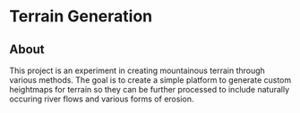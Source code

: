# Terrain Generation

## About

This project is an experiment in creating mountainous terrain through various methods. The goal is to create a simple platform to generate custom heightmaps for terrain so they can be further processed to include naturally occuring river flows and various forms of erosion.
